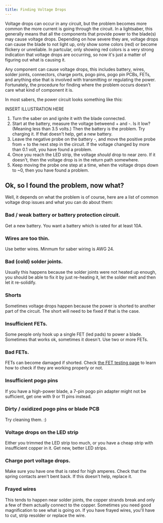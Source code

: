 ```yaml
---
title: Finding Voltage Drops
---
```


Voltage drops can occur in any circuit, but the problem becomes more common the more current is going through the circuit. In a lightsaber, this generally means that all the components that provide power to the blade(s) may cause voltage drops. Depending on how severe they are, voltage drops can cause the blade to not light up, only show some colors (red) or become flickery or unreliable.  In partcular, only showing red colors is a very strong indication that voltage drops are occurring, so now it's just a matter of figuring out what is causing it.

Any component can cause voltage drops, this includes battery, wires, solder joints, connectors, charge ports, pogo pins, pogo pin PCBs, FETs, and anything else that is involved with transmitting or regulating the power. Fortunately, the procedure for finding where the problem occurs doesn't care what kind of component it is.

In most sabers, the power circuit looks something like this:

INSERT ILLUSTRATION HERE

1. Turn the saber on and ignite it with the blade connected.
2. Start at the battery, measure the voltage betweend + and -. Is it low? (Meaning less than 3.5 volts.) Then the battery is the problem. Try charging it. If that doesn't help, get a new battery.
3. Leave the negative probe on the battery -, and move the positive probe from + to the next step in the circuit. If the voltage changed by more than 0.1 volt, you have found a problem.
4. Once you reach the LED strip, the voltage *should* drop to near zero. If it doesn't, then the voltage drop is in the return path somewhere.
5. Keep moving the probe one step at a time, when the voltage drops down to ~0, then you have found a problem.

## Ok, so I found the problem, now what?

Well, it depends on what the problem is of course, here are a list of common voltage drop issues and what you can do about them:

### Bad / weak battery or battery protection circuit.
Get a new battery. You want a battery which is rated for at least 10A.

### Wires are too thin.
Use better wires. Minmum for saber wiring is AWG 24.

### Bad (cold) solder joints.
Usually this happens because the solder joints were not heated up enough, you should be able to fix it by just re-heating it, let the solder melt and then let it re-solidify.

### Shorts
Sometimes voltage drops happen because the power is shorted to another part of the circuit. The short will need to be fixed if that is the case.

### Insufficient FETs.
Some people only hook up a single FET (led pads) to power a blade. Sometimes that works ok, sometimes it doesn't. Use two or more FETs.

### Bad FETs.
FETs can become damaged if shorted. Check [the FET testing page](/troubleshoting/fet-testing.html) to learn how to check if they are working properly or not.

### Insufficient pogo pins
If you have a high-power blade, a 7-pin pogo pin adapter might not be sufficient, get one with 9 or 11 pins instead.

### Dirty / oxidized pogo pins or blade PCB
Try cleaning them. :)

### Voltage drops on the LED strip
Either you trimmed the LED strip too much, or you have a cheap strip with insufficient copper in it. Get new, better LED strips.

### Charge port voltage drops.
Make sure you have one that is rated for high amperes. Check that the spring contacts aren't bent back. If this doesn't help, replace it.

### Frayed wires
This tends to happen near solder joints, the copper strands break and only a few of them actually connect to the copper. Sometimes you need good magnification to see what is going on. If you have frayed wires, you'll have to cut, strip resolder or replace the wire.

